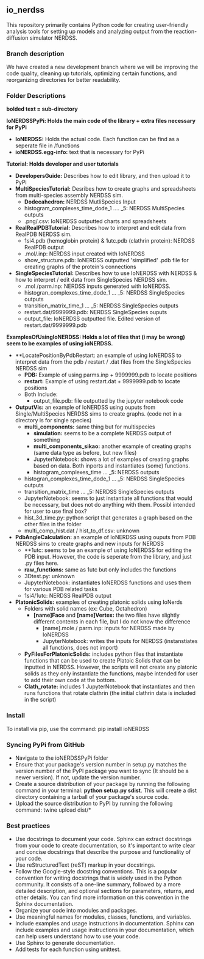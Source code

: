 ## io_nerdss

This repository primarily contains Python code for creating user-friendly analysis tools for setting up models and analyzing output from the reaction-diffusion simulator NERDSS.

### Branch description

We have created a new development branch where we will be improving the code quality, cleaning up tutorials, optimizing certain functions, and reorganizing directories for better readability.

### Folder Descriptions
**bolded text = sub-directory**

**IoNERDSSPyPi: Holds the main code of the library + extra files necessary for PyPi**
 - **IoNERDSS:** Holds the actual code. Each function can be find as a seperate file in /functions
 - **ioNERDSS.egg-info:** text that is necessary for PyPi


**Tutorial: Holds developer and user tutorials**
 - **DevelopersGuide:** Describes how to edit library, and then upload it to PyPi
 - **MultiSpeciesTutorial:** Desribes how to create graphs and spreadsheets from multi-species assembly NERDSS sim.
    - **Dodecahedron:** NERDSS MutliSpecies Input
    - histogram_complexes_time_dode_1 .... _5: NERDSS MultiSpecies outputs
    - .png/.csv: IoNERDSS outputted charts and spreadsheets
 - **RealRealPDBTutorial:** Describes how to interpret and edit data from RealPDB NERDSS sim.
    - 1si4.pdb (hemoglobin protein) & 1utc.pdb (clathrin protein): NERDSS RealPDB output
    - .mol/.inp: NERDSS input created with IoNERDSS
    - show_structure.pdb:  IoNERDSS outputted 'simplified' .pdb file for creating graphs of the protein's connections
 - **SingleSpeciesTutorial:** Describes how to use IoNERDSS with NERDSS & how to interpret / edit data from SingleSpecies NERDSS sim.
    - .mol /parm.inp: NERDSS inputs generated with IoNERDSS.
    - histogran_complexes_time_dode_1 ... _5: NERDSS SingleSpecies outputs
    - transition_matrix_time_1 ... _5: NERDSS SingleSpecies outputs
    - restart.dat/9999999.pdb: NERDSS SingleSpecies ouputs
    - output_file: IoNERDSS outputted file. Edited version of restart.dat/9999999.pdb


**ExamplesOfUsingIoNERDSS: Holds a lot of files that (i may be wrong) seem to be examples of using ioNERDSS.**
 - **LocatePositionByPdbRestart</u>: an example of using IoNERDSS to interpret data from the pdb / restart / .dat files from the SingleSpecies NERDSS sim
    - **PDB:** Example of using parms.inp + 9999999.pdb to locate positions
    - **restart:** Example of using restart.dat + 9999999.pdb to locate positions
    - Both Include:
        - output_file.pdb: file outputted by the jupyter notebook code
 - **OutputVis:** an example of IoNERDSS using ouputs from Single/MultiSpecies NERDSS sims to create graphs. (code not in a directory is for single species)
     - **multi_components:** same thing but for multispecies
        - **simulation:** seems to be a complete NERDSS output of something
        - **multi_components_sikao:** another example of creating graphs (same data type as before, but new files)
        - JupyterNotebook: shows a lot of examples of creating graphs based on data. Both inports and instantiates (some) functions.
        - histogram_complexes_time ... _5: NERDSS outputs
    - histogran_complexes_time_dode_1 ... _5: NERDSS SingleSpecies outputs
    - transition_matrix_time ... _5: NERDSS SingleSpecies outputs
    - JupyterNotebook: seems to just instantiate all functions that would be necessary, but does not do anything with them. Possibl intended for user to use final box?
    - hist_3d_time.py: python script that generates a graph based on the other files in the folder
    - multi_comp_hist.dat / hist_to_df.csv: unknown
 - **PdbAngleCalculation:** an example of IoNERDSS using ouputs from PDB NERDSS sims to create graphs and new inputs for NERDSS
    - **1utc</u>: seems to be an example of using IoNERDSS for editing the PDB input. However, the code is seperate from the library, and just .py files here. 
    - **raw_functions:** same as 1utc but only includes the functions
    - 3Dtest.py: unknown
    - JupyterNotebook: instantiates IoNERDSS functions and uses them for various PDB related tasks
    - 1si4/1utc: NERDSS RealPDB output
 - **PlatonicSolids:** examples of creating platonic solids using IoNerds
    - Folders with solid names (ex: Cube, Octahedron)
        - **[name]Face** and **[name]Vertex:** the two files have slightly different contents in each file, but I do not know the difference
            - [name].mole / parm.inp: inputs for NERDSS made by IoNERDSS
            - JupyterNotebook: writes the inputs for NERDSS (instanstiates all functions, does not import)
    - **PyFilesForPlatonicSolids:** includes python files that instantiate functions that can be used to create Platoic Solids that can be inputted in NERDSS. However, the scripts will not create any platonic solids as they only instantiate the functions, maybe intended for user to add their own code at the bottom.
    - **Clath_rotate:** includes 1 JupyterNotebook that instantiates and then runs functions that rotate clathrin (the initial clathrin data is included in the script)



### Install

To install via pip, use the command: 
pip install ioNERDSS

### Syncing PyPi from GitHub

- Navigate to the ioNERDSSPyPi folder
- Ensure that your package's version number in setup.py matches the version number of the PyPI package you want to sync (It should be a newer version). If not, update the version number.
- Create a source distribution of your package by running the following command in your terminal: **python setup.py sdist**. This will create a dist directory containing a tarball of your package's source code.
- Upload the source distribution to PyPI by running the following command: twine upload dist/*

### Best practices

- Use docstrings to document your code. Sphinx can extract docstrings from your code to create documentation, so it's important to write clear and concise docstrings that describe the purpose and functionality of your code.
- Use reStructuredText (reST) markup in your docstrings.
- Follow the Google-style docstring conventions. This is a popular convention for writing docstrings that is widely used in the Python community. It consists of a one-line summary, followed by a more detailed description, and optional sections for parameters, returns, and other details. You can find more information on this convention in the Sphinx documentation.
- Organize your code into modules and packages.
- Use meaningful names for modules, classes, functions, and variables.
- Include examples and usage instructions in documentation. Sphinx can include examples and usage instructions in your documentation, which can help users understand how to use your code.
- Use Sphinx to generate documentation.
- Add tests for each function using unittest.
